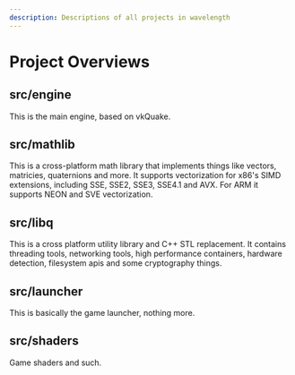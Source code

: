 ```yaml
---
description: Descriptions of all projects in wavelength
---
```


# Project Overviews

## src/engine

This is the main engine, based on vkQuake. 

## src/mathlib

This is a cross-platform math library that implements things like vectors, matricies, quaternions and more. It supports vectorization for x86's SIMD extensions, including SSE, SSE2, SSE3, SSE4.1 and AVX. For ARM it supports NEON and SVE vectorization.

## src/libq

This is a cross platform utility library and C++ STL replacement. It contains threading tools, networking tools, high performance containers, hardware detection, filesystem apis and some cryptography things.

## src/launcher

This is basically the game launcher, nothing more.

## src/shaders

Game shaders and such.

